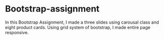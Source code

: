 # Bootstrap-assignment
In this Bootstrap Assignment, I made a three slides using carousal class and eight product cards. 
Using grid system of bootstrap, I made entire page responsive.
